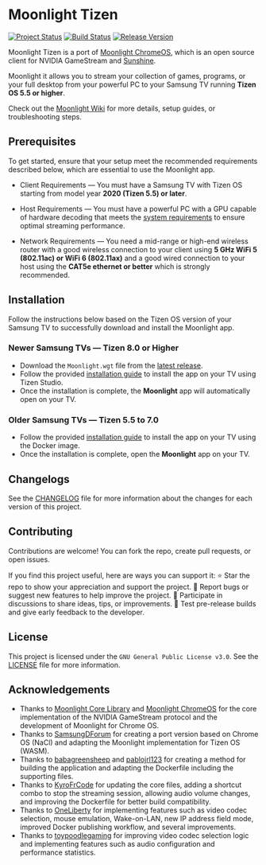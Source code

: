 # Moonlight Tizen

[![Project Status](https://img.shields.io/badge/project-actively_maintained-brightgreen?style=for-the-badge&logo=github)](#)
[![Build Status](https://img.shields.io/github/actions/workflow/status/ndriqimlahu/moonlight-tizen/build-and-release.yml?branch=master&style=for-the-badge&logo=docker)](https://github.com/ndriqimlahu/moonlight-tizen/actions/workflows/build-and-release.yml)
[![Release Version](https://img.shields.io/github/v/release/ndriqimlahu/moonlight-tizen?style=for-the-badge&logo=github)](https://github.com/ndriqimlahu/moonlight-tizen/releases/latest)

Moonlight Tizen is a port of [Moonlight ChromeOS](https://github.com/moonlight-stream/moonlight-chrome), which is an open source client for NVIDIA GameStream and [Sunshine](https://app.lizardbyte.dev/Sunshine/).

Moonlight it allows you to stream your collection of games, programs, or your full desktop from your powerful PC to your Samsung TV running **Tizen OS 5.5 or higher**.

Check out the [Moonlight Wiki](https://github.com/ndriqimlahu/moonlight-tizen/wiki) for more details, setup guides, or troubleshooting steps.

## Prerequisites

To get started, ensure that your setup meet the recommended requirements described below, which are essential to use the Moonlight app.

- Client Requirements — You must have a Samsung TV with Tizen OS starting from model year **2020 (Tizen 5.5) or later**.

- Host Requirements — You must have a powerful PC with a GPU capable of hardware decoding that meets the [system requirements](https://docs.lizardbyte.dev/projects/sunshine/latest/index.html#%EF%B8%8F-system-requirements) to ensure optimal streaming performance.

- Network Requirements — You need a mid-range or high-end wireless router with a good wireless connection to your client using **5 GHz WiFi 5 (802.11ac) or WiFi 6 (802.11ax)** and a good wired connection to your host using the **CAT5e ethernet or better** which is strongly recommended.

## Installation

Follow the instructions below based on the Tizen OS version of your Samsung TV to successfully download and install the Moonlight app.

### Newer Samsung TVs — Tizen 8.0 or Higher

- Download the `Moonlight.wgt` file from the [latest release](https://github.com/ndriqimlahu/moonlight-tizen/releases/latest).
- Follow the provided [installation guide](https://github.com/ndriqimlahu/moonlight-tizen/wiki/Installation-Guide#installation-using-tizen-studio) to install the app on your TV using Tizen Studio.
- Once the installation is complete, the **Moonlight** app will automatically open on your TV.

### Older Samsung TVs — Tizen 5.5 to 7.0

- Follow the provided [installation guide](https://github.com/ndriqimlahu/moonlight-tizen/wiki/Installation-Guide#installation-using-docker-image) to install the app on your TV using the Docker image.
- Once the installation is complete, open the **Moonlight** app on your TV.

## Changelogs

See the [CHANGELOG](https://github.com/ndriqimlahu/moonlight-tizen/blob/master/CHANGELOG.md) file for more information about the changes for each version of this project.

## Contributing

Contributions are welcome! You can fork the repo, create pull requests, or open issues.

If you find this project useful, here are ways you can support it:
⭐ Star the repo to show your appreciation and support the project.
🐛 Report bugs or suggest new features to help improve the project.
💬 Participate in discussions to share ideas, tips, or improvements.
🧪 Test pre-release builds and give early feedback to the developer.

## License

This project is licensed under the `GNU General Public License v3.0`. See the [LICENSE](https://github.com/ndriqimlahu/moonlight-tizen/blob/master/LICENSE) file for more information.

## Acknowledgements
- Thanks to [Moonlight Core Library](https://github.com/moonlight-stream/moonlight-common-c) and [Moonlight ChromeOS](https://github.com/moonlight-stream/moonlight-chrome) for the core implementation of the NVIDIA GameStream protocol and the development of Moonlight for Chrome OS.
- Thanks to [SamsungDForum](https://github.com/SamsungDForum/moonlight-chrome) for creating a port version based on Chrome OS (NaCl) and adapting the Moonlight implementation for Tizen OS (WASM).
- Thanks to [babagreensheep](https://github.com/babagreensheep/jellyfin-tizen-docker) and [pablojrl123](https://github.com/pablojrl123/moonlight-tizen-docker) for creating a method for building the application and adapting the Dockerfile including the supporting files.
- Thanks to [KyroFrCode](https://github.com/KyroFrCode/moonlight-chrome-tizen) for updating the core files, adding a shortcut combo to stop the streaming session, allowing audio volume changes, and improving the Dockerfile for better build compatibility.
- Thanks to [OneLiberty](https://github.com/OneLiberty/moonlight-chrome-tizen) for implementing features such as video codec selection, mouse emulation, Wake-on-LAN, new IP address field mode, improved Docker publishing workflow, and several improvements.
- Thanks to [toypoodlegaming](https://github.com/toypoodlegaming/moonlight-chrome-tizen) for improving video codec selection logic and implementing features such as audio configuration and performance statistics.
